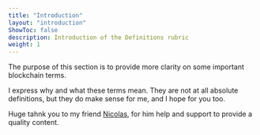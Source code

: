 ```yaml
---
title: "Introduction"
layout: "introduction"
ShowToc: false
description: Introduction of the Definitions rubric
weight: 1
---
```


The purpose of this section is to provide more clarity on some important blockchain terms.   

I express why and what these terms mean. They are not at all absolute definitions, but they do make sense for me, and I hope for you too.

Huge tahnk you to my friend [Nicolas](https://twitter.com/nicolasembleton), for him help and support to provide a quality content.